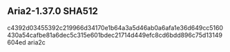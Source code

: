 ## Aria2-1.37.0 SHA512
c4392d03455392c219966d34170e1b64a3a5d46ab0a6afa1e36d649cc5160430a54cafbe81a6dec5c315e601bdec21714d449efc8cd6bdd896c75d13149604ed  aria2c
